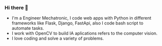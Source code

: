 ### Hi there 👋

- I'm a Engineer Mechatronic, I code web apps with Python in different frameworks like Flask, Django, FastApi, also I code bash script to automate tasks.
- I work with OpenCV to build IA aplications refers to the computer vision.
- I love coding and solve a variety of problems. 
<!--
**Juerodriguez/Juerodriguez** is a ✨ _special_ ✨ repository because its `README.md` (this file) appears on your GitHub profile.

Here are some ideas to get you started:

- 🔭 I’m currently working on ...
- 🌱 I’m currently learning ...
- 👯 I’m looking to collaborate on ...
- 🤔 I’m looking for help with ...
- 💬 Ask me about ...
- 📫 How to reach me: ...
- 😄 Pronouns: ...
- ⚡ Fun fact: ...
-->
